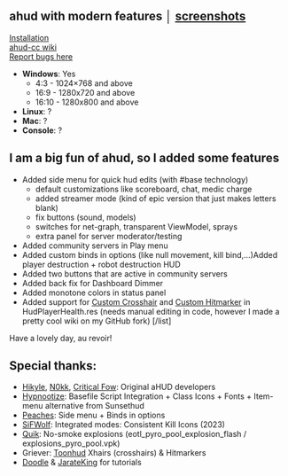 ## ahud with modern features │ [screenshots](https://imgur.com/a/zPrf6Iw)  

[Installation](https://github.com/jakadak/ahud-cc/wiki/Installation)  
[ahud-cc wiki](https://github.com/jakadak/ahud-cc/wiki)  
[Report bugs here](https://github.com/jakadak/ahud-cc/issues/new/choose)

* **Windows**: Yes  
  * 4:3 - 1024×768 and above  
  * 16:9 - 1280x720 and above  
  * 16:10 -  1280x800 and above  
* **Linux**: ?  
* **Mac**: ?  
* **Console**: ?  
  
## I am a big fun of ahud, so I added some features
- Added side menu for quick hud edits (with #base technology)
  - default customizations like scoreboard, chat, medic charge
  - added streamer mode (kind of epic version that just makes letters blank)
  - fix buttons (sound, models)
  - switches for net-graph, transparent ViewModel, sprays
  - extra panel for server moderator/testing
- Added community servers in Play menu
- Added custom binds in options (like null movement, kill bind,...)Added player destruction + robot destruction HUD
- Added two buttons that are active in community servers
- Added back fix for Dashboard Dimmer
- Added monotone colors in status panel
- Added support for [Custom Crosshair](https://github.com/jakadak/ahud-cc/wiki/Crosshair) and [Custom Hitmarker](https://github.com/jakadak/ahud-cc/wiki/Hitmarker) in HudPlayerHealth.res (needs manual editing in code, however I made a pretty cool wiki on my GitHub fork)
[/list]

Have a lovely day, au revoir!
  
## Special thanks:
- [Hikyle](https://github.com/Hikyle), [N0kk](https://github.com/N0kk), [Critical Fow](https://github.com/CriticalFlaw): Original aHUD developers  
- [Hypnootize](https://github.com/Hypnootize): Basefile Script Integration + Class Icons + Fonts + Item-menu alternative from Sunsethud  
- [Peaches](https://github.com/PapaPeach): Side menu + Binds in options  
- [SiFWolf](https://gamebanana.com/members/1417462): Integrated modes: Consistent Kill Icons (2023)  
- [Quik](https://www.teamfortress.tv/user/Quik): No-smoke explosions (eotl_pyro_pool_explosion_flash / explosions_pyro_pool.vpk)  
- Griever: [Toonhud](https://steamcommunity.com/id/griiver/) Xhairs (crosshairs) & Hitmarkers  
- [Doodle](https://doodlesstuff.com/?p=tf2hud) & [JarateKing](https://github.com/JarateKing) for tutorials
